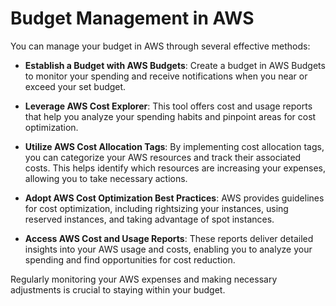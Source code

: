 
# Budget Management in AWS

You can manage your budget in AWS through several effective methods:

- **Establish a Budget with AWS Budgets**: Create a budget in AWS Budgets to monitor your spending and receive notifications when you near or exceed your set budget.

- **Leverage AWS Cost Explorer**: This tool offers cost and usage reports that help you analyze your spending habits and pinpoint areas for cost optimization.

- **Utilize AWS Cost Allocation Tags**: By implementing cost allocation tags, you can categorize your AWS resources and track their associated costs. This helps identify which resources are increasing your expenses, allowing you to take necessary actions.

- **Adopt AWS Cost Optimization Best Practices**: AWS provides guidelines for cost optimization, including rightsizing your instances, using reserved instances, and taking advantage of spot instances.

- **Access AWS Cost and Usage Reports**: These reports deliver detailed insights into your AWS usage and costs, enabling you to analyze your spending and find opportunities for cost reduction.

Regularly monitoring your AWS expenses and making necessary adjustments is crucial to staying within your budget.
